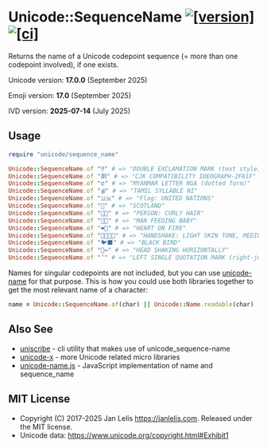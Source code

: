 # Unicode::SequenceName [![[version]](https://badge.fury.io/rb/unicode-sequence_name.svg)](https://badge.fury.io/rb/unicode-sequence_name) [![[ci]](https://github.com/janlelis/unicode-sequence_name/workflows/Test/badge.svg)](https://github.com/janlelis/unicode-sequence_name/actions?query=workflow%3ATest)

Returns the name of a Unicode codepoint sequence (= more than one codepoint involved), if one exists.

Unicode version: **17.0.0** (September 2025)

Emoji version: **17.0** (September 2025)

IVD version: **2025-07-14** (July 2025)

## Usage

```ruby
require "unicode/sequence_name"

Unicode::SequenceName.of "‼︎" # => "DOUBLE EXCLAMATION MARK (text style)"
Unicode::SequenceName.of "㓟︀" # => "CJK COMPATIBILITY IDEOGRAPH-2F81F"
Unicode::SequenceName.of "င︀" # => "MYANMAR LETTER NGA (dotted form)"
Unicode::SequenceName.of "நி" # => "TAMIL SYLLABLE NI"
Unicode::SequenceName.of "🇺🇳" # => "Flag: UNITED NATIONS"
Unicode::SequenceName.of "🏴󠁧󠁢󠁳󠁣󠁴󠁿" # => "SCOTLAND"
Unicode::SequenceName.of "🧑‍🦱" # => "PERSON: CURLY HAIR"
Unicode::SequenceName.of "👨‍🍼" # => "MAN FEEDING BABY"
Unicode::SequenceName.of "❤️‍🔥" # => "HEART ON FIRE"
Unicode::SequenceName.of "🫱🏻‍🫲🏾" # => "HANDSHAKE: LIGHT SKIN TONE, MEDIUM-DARK SKIN TONE"
Unicode::SequenceName.of "🐦‍⬛" # => "BLACK BIRD"
Unicode::SequenceName.of "🙂‍↔️" # => "HEAD SHAKING HORIZONTALLY"
Unicode::SequenceName.of "‘︁" # => "LEFT SINGLE QUOTATION MARK (right-justified fullwidth form)"
```

Names for singular codepoints are not included, but you can use [unicode-name](https://github.com/janlelis/unicode-name) for that purpose. This is how you could use both libraries together to get the most relevant name of a character:

```ruby
name = Unicode::SequenceName.of(char) || Unicode::Name.readable(char)
```

## Also See

- [uniscribe](https://github.com/janlelis/uniscribe) - cli utility that makes use of unicode_sequence-name
- [unicode-x](https://github.com/janlelis/unicode-x) - more Unicode related micro libraries
- [unicode-name.js](https://github.com/janlelis/unicode-name.js) - JavaScript implementation of name and sequence_name

## MIT License

- Copyright (C) 2017-2025 Jan Lelis <https://janlelis.com>. Released under the MIT license.
- Unicode data: https://www.unicode.org/copyright.html#Exhibit1
